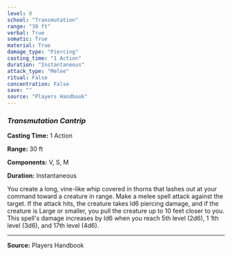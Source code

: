 ```yaml
---
level: 0
school: "Transmutation"
range: "30 ft"
verbal: True
somatic: True
material: True
damage_type: "Piercing"
casting_time: "1 Action"
duration: "Instantaneous"
attack_type: "Melee"
ritual: False
concentration: False
save: ""
source: "Players Handbook"
---
```


### *Transmutation Cantrip*

**Casting Time:** 1 Action

**Range:** 30 ft

**Components:** V, S, M

**Duration:** Instantaneous

You create a long, vine-like whip covered in thorns that lashes out at your command toward a creature in range. Make a melee spell attack against the target. If the attack hits, the creature takes ld6 piercing damage, and if the creature is Large or smaller, you pull the creature up to 10 feet closer to you. This spell's damage increases by ld6 when you reach 5th level (2d6), 1 1th level (3d6), and 17th level (4d6).

---
**Source:** Players Handbook
